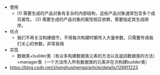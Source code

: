 - 使用
	- (1) 需要生成的产品对象有复杂的内部结构，这些产品对象通常包含多个成员属性。
	  (2) 需要生成的产品对象的属性相互依赖，需要指定其生成顺序。
- 优点
	- 我们不再关注构建细节，不用每次构建时都传入大量参数，只需要传递我们关心的参数，非常易用
- 实现
	- 数据类+builder类（有众多构建数据类元素的方法以及返回数据类的方法）+manager类（一个方法传入所有数据类的元素并在次构建builder类）
- https://blog.csdn.net/zhenghuishengq/article/details/126911223